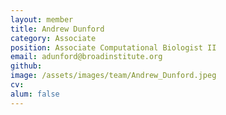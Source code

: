 ```yaml
---
layout: member
title: Andrew Dunford
category: Associate
position: Associate Computational Biologist II
email: adunford@broadinstitute.org
github: 
image: /assets/images/team/Andrew_Dunford.jpeg
cv:
alum: false
---
```


